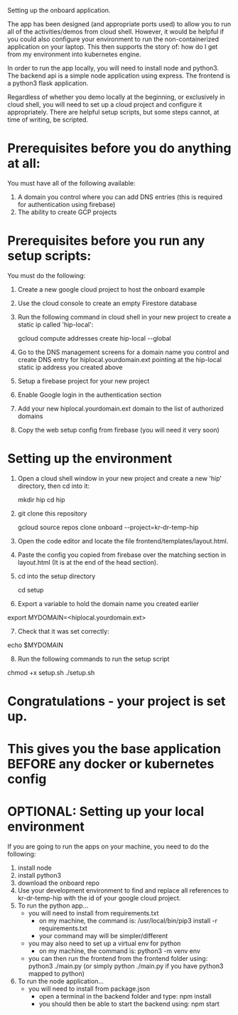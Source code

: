 Setting up the onboard application.

The app has been designed (and appropriate ports used) to allow you to run all of the activities/demos from cloud shell.  However, it would be helpful if you could also configure your environment to run the non-containerized application on your laptop.  This then supports the story of: how do I get from my environment into kubernetes engine. 

In order to run the app locally, you will need to install node and python3.  The backend api is a simple node application using express.  The frontend is a python3 flask application.  

Regardless of whether you demo locally at the beginning, or exclusively in cloud shell, 
you will need to set up a cloud  project and configure it appropriately. There are helpful setup scripts, but some steps cannot, at time of writing, be scripted.

# Prerequisites before you do anything at all:

You must have all of the following available:

1. A domain you control where you can add DNS entries
    (this is required for authentication using firebase)
2. The ability to create GCP projects


# Prerequisites before you run any setup scripts:

You must do the following:

1. Create a new google cloud project to host the onboard example
2. Use the cloud console to create an empty Firestore database
3. Run the following command in cloud shell in your new project to create a static ip  called 'hip-local':

    gcloud compute addresses create hip-local --global
    
4. Go to the DNS management screens for a domain name you control and create DNS entry for hiplocal.yourdomain.ext pointing at the hip-local static ip address you created above
5. Setup a firebase project for your new project
8. Enable Google login in the authentication section
9. Add your new hiplocal.yourdomain.ext domain to  the list of authorized domains 
10. Copy the web setup config from firebase (you will need it very soon)


# Setting up the environment
1. Open a cloud shell window in your new project and create a new 'hip' directory, then cd into it:

    mkdir hip
    cd hip

2. git clone this repository 

    gcloud source repos clone onboard --project=kr-dr-temp-hip

3. Open the code editor and locate the file frontend/templates/layout.html.     
4. Paste the config you copied from firebase over the matching section in layout.html
    (It is at the end of the head section).
5. cd into the setup directory 

    cd setup

6. Export a variable to hold the  domain name you created earlier

export MYDOMAIN=<hiplocal.yourdomain.ext>

7. Check that it was set correctly:

echo $MYDOMAIN

8. Run the following commands to run the setup script

chmod +x setup.sh
./setup.sh

# Congratulations - your project is set up.
# This gives you the base application BEFORE any docker or kubernetes config

# OPTIONAL: Setting up your local environment

If you are going to run the apps on your machine, you need to do the following:

1. install node
2. install python3
3. download the onboard repo
4. Use your development environment to find and replace all references to kr-dr-temp-hip with the id of your google cloud project.
5. To run the python app...
    - you will need to install from requirements.txt
        - on my machine, the command is: /usr/local/bin/pip3 install -r requirements.txt
        - your command may will be simpler/different
    - you may also need to set up a virtual env for python
        - on my machine, the command is: python3 -m venv env
    - you can then run the frontend from the frontend folder using:
        python3 ./main.py
        (or simply python ./main.py if you have python3 mapped to python)
6. To run the node application...
    - you will need to install from package.json
        - open a terminal in the backend folder and type:
            npm install
        - you should then be able to start the backend using:
            npm start